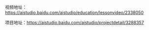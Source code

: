 视频地址：https://aistudio.baidu.com/aistudio/education/lessonvideo/2338050

项目地址：https://aistudio.baidu.com/aistudio/projectdetail/3288357
